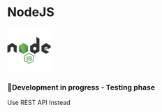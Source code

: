 # NodeJS

![](../../.gitbook/assets/image%20%2811%29.png)

### 👋Development in progress - Testing phase

Use REST API Instead



